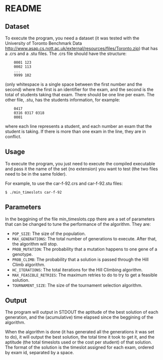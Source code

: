 # README #

## Dataset ##
To execute the program, you need a dataset (it was tested with the University of Toronto Benchmark
Data http://www.asap.cs.nott.ac.uk/external/resources/files/Toronto.zip) that has a .crs and a .stu
files. The .crs file should have the structure:

```
    0001 123
    0002 113
    ...
    9999 102
```

(only whitespace is a single space between the first number and the second)
where the first is an identifier for the exam, and the second is the total of students taking that exam.
There should be one line per exam.
The other file, .stu, has the students information, for example:

```
    0417
    0316 0317 0318
    0001
```

where each line represents a student, and each number an exam that the student is taking. If there is
more than one exam in the line, they are in conflict.

## Usage ##
To execute the program, you just need to execute the compiled executable and pass it the name
of the set (no extension) you want to test (the two files need to be in the same folder).

For example, to use the car-f-92.crs and car-f-92.stu files:

  `$ ./min_timeslots car-f-92`

## Parameters ##
In the beggining of the file min_timeslots.cpp there are a set of parameters that can be changed
to tune the performance of the algorithm. They are:

* `POP_SIZE`: The size of the population.
* `MAX_GENERATIONS`: The total number of generations to execute. After that, the algorithm will stop.
* `PROB_MUTATION`: The probability that a mutation happens to one gene of a genotype.
* `PROB_CLIMB`: The probability that a solution is passed through the Hill Climb algorithm.
* `HC_ITERATIONS`: The total iterations for the Hill Climbing algorithm.
* `MAX_FEASIBLE_RETRIES`: The maximum retries to do to try to get a feasible solution.
* `TOURNAMENT_SIZE`: The size of the tournament selection algorithm.

## Output ##
The program will output in STDOUT the aptitude of the best solution of each generation, and the (acumulative)
time elapsed since the beggining of the algorithm.

When the algorithm is done (it has generated all the generations it was set to do), it will output the
best solution, the total time it took to get it, and the aptitude (the total timeslots used or the cost
per student) of that solution.
The format of the solution is the timeslot assigned for each exam, ordered by exam id, separated by a space.